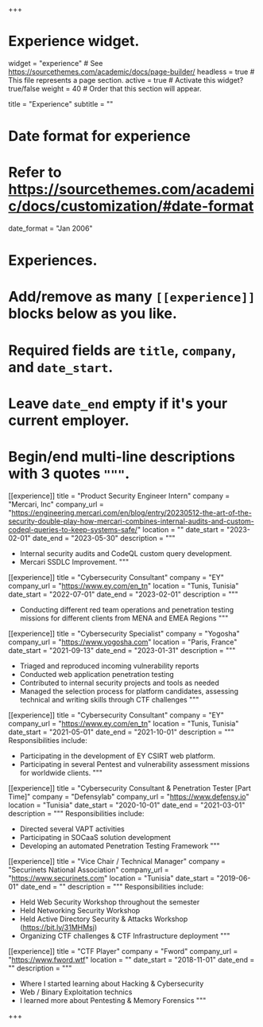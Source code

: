 +++
# Experience widget.
widget = "experience"  # See https://sourcethemes.com/academic/docs/page-builder/
headless = true  # This file represents a page section.
active = true  # Activate this widget? true/false
weight = 40  # Order that this section will appear.

title = "Experience"
subtitle = ""

# Date format for experience
#   Refer to https://sourcethemes.com/academic/docs/customization/#date-format
date_format = "Jan 2006"

# Experiences.
#   Add/remove as many `[[experience]]` blocks below as you like.
#   Required fields are `title`, `company`, and `date_start`.
#   Leave `date_end` empty if it's your current employer.
#   Begin/end multi-line descriptions with 3 quotes `"""`.
[[experience]]
  title = "Product Security Engineer Intern"
  company = "Mercari, Inc"
  company_url = "https://engineering.mercari.com/en/blog/entry/20230512-the-art-of-the-security-double-play-how-mercari-combines-internal-audits-and-custom-codeql-queries-to-keep-systems-safe/"
  location = ""
  date_start = "2023-02-01"
  date_end = "2023-05-30"
  description = """
* Internal security audits and CodeQL custom query development.
* Mercari SSDLC Improvement.
  """

[[experience]]
  title = "Cybersecurity Consultant"
  company = "EY"
  company_url = "https://www.ey.com/en_tn"
  location = "Tunis, Tunisia"
  date_start = "2022-07-01"
  date_end = "2023-02-01"
  description = """
  * Conducting different red team operations and penetration testing missions for different clients from MENA and EMEA Regions
  """

[[experience]]
  title = "Cybersecurity Specialist"
  company = "Yogosha"
  company_url = "https://www.yogosha.com"
  location = "Paris, France"
  date_start = "2021-09-13"
  date_end = "2023-01-31"
  description = """
* Triaged and reproduced incoming vulnerability reports
* Conducted web application penetration testing
* Contributed to internal security projects and tools as needed
* Managed the selection process for platform candidates, assessing technical and writing skills through CTF challenges
  """


[[experience]]
  title = "Cybersecurity Consultant"
  company = "EY"
  company_url = "https://www.ey.com/en_tn"
  location = "Tunis, Tunisia"
  date_start = "2021-05-01"
  date_end = "2021-10-01"
  description = """
  Responsibilities include:
  
  * Participating in the development of EY CSIRT web platform.
  * Participating in several Pentest and vulnerability assessment missions for worldwide clients. 
  """

[[experience]]
  title = "Cybersecurity Consultant & Penetration Tester [Part Time]"
  company = "Defensylab"
  company_url = "https://www.defensy.io"
  location = "Tunisia"
  date_start = "2020-10-01"
  date_end = "2021-03-01"
  description = """
  Responsibilities include:
  
  * Directed several VAPT activities
  * Participating in SOCaaS solution development
  * Developing an automated Penetration Testing Framework
  """

[[experience]]
  title = "Vice Chair / Technical Manager"
  company = "Securinets National Association"
  company_url = "https://www.securinets.com"
  location = "Tunisia"
  date_start = "2019-06-01"
  date_end = ""
  description = """
  Responsibilities include:
  
  * Held Web Security Workshop throughout the semester 
  * Held Networking Security Workshop
  * Held Active Directory Security & Attacks Workshop (https://bit.ly/31MHMsj)
  * Organizing CTF challenges & CTF Infrastructure deployment
  """

[[experience]]
  title = "CTF Player"
  company = "Fword"
  company_url = "https://www.fword.wtf"
  location = ""
  date_start = "2018-11-01"
  date_end = ""
  description = """
  * Where I started learning about Hacking & Cybersecurity
  * Web / Binary Exploitation technics
  * I learned more about Pentesting & Memory Forensics
"""

+++
